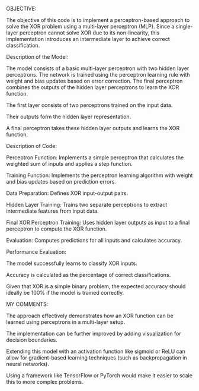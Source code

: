 OBJECTIVE:

The objective of this code is to implement a perceptron-based approach to solve the XOR problem using a multi-layer perceptron (MLP). Since a single-layer perceptron cannot solve XOR due to its non-linearity, this implementation introduces an intermediate layer to achieve correct classification.


Description of the Model:

The model consists of a basic multi-layer perceptron with two hidden layer perceptrons. The network is trained using the perceptron learning rule with weight and bias updates based on error correction. The final perceptron combines the outputs of the hidden layer perceptrons to learn the XOR function.

The first layer consists of two perceptrons trained on the input data.

Their outputs form the hidden layer representation.

A final perceptron takes these hidden layer outputs and learns the XOR function.



Description of Code:

Perceptron Function: Implements a simple perceptron that calculates the weighted sum of inputs and applies a step function.

Training Function: Implements the perceptron learning algorithm with weight and bias updates based on prediction errors.

Data Preparation: Defines XOR input-output pairs.

Hidden Layer Training: Trains two separate perceptrons to extract intermediate features from input data.

Final XOR Perceptron Training: Uses hidden layer outputs as input to a final perceptron to compute the XOR function.

Evaluation: Computes predictions for all inputs and calculates accuracy.



Performance Evaluation:

The model successfully learns to classify XOR inputs.

Accuracy is calculated as the percentage of correct classifications.

Given that XOR is a simple binary problem, the expected accuracy should ideally be 100% if the model is trained correctly.



MY COMMENTS:

The approach effectively demonstrates how an XOR function can be learned using perceptrons in a multi-layer setup.

The implementation can be further improved by adding visualization for decision boundaries.

Extending this model with an activation function like sigmoid or ReLU can allow for gradient-based learning techniques (such as backpropagation in neural networks).

Using a framework like TensorFlow or PyTorch would make it easier to scale this to more complex problems.

